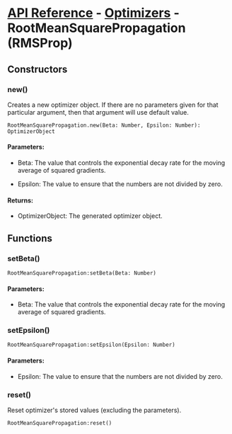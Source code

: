 # [API Reference](../../API.md) - [Optimizers](../Optimizers.md) - RootMeanSquarePropagation (RMSProp)

## Constructors

### new()

Creates a new optimizer object. If there are no parameters given for that particular argument, then that argument will use default value.

```
RootMeanSquarePropagation.new(Beta: Number, Epsilon: Number): OptimizerObject
```

#### Parameters:

* Beta: The value that controls the exponential decay rate for the moving average of squared gradients.

* Epsilon: The value to ensure that the numbers are not divided by zero.

#### Returns:

* OptimizerObject: The generated optimizer object.

## Functions

### setBeta()

```
RootMeanSquarePropagation:setBeta(Beta: Number)
```

#### Parameters:

* Beta: The value that controls the exponential decay rate for the moving average of squared gradients.

### setEpsilon()

```
RootMeanSquarePropagation:setEpsilon(Epsilon: Number)
```

#### Parameters:

* Epsilon: The value to ensure that the numbers are not divided by zero.

### reset()

Reset optimizer's stored values (excluding the parameters).

```
RootMeanSquarePropagation:reset()
```
